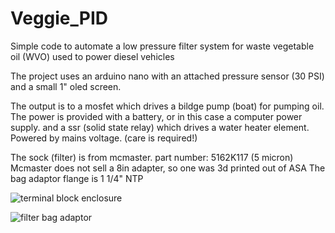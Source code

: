 # Veggie_PID
Simple code to automate a low pressure filter system for waste vegetable oil (WVO) used to power diesel vehicles

The project uses an arduino nano with an attached pressure sensor (30 PSI) and a small 1" oled screen.

The output is to a mosfet which drives a bildge pump (boat) for pumping oil. The power is provided with a battery, or in this case a computer power supply.
and
a ssr (solid state relay) which drives a water heater element. Powered by mains voltage. (care is required!)

The sock (filter) is from mcmaster. part number: 5162K117 (5 micron)
Mcmaster does not sell a 8in adapter, so one was 3d printed out of ASA
The bag adaptor flange is 1 1/4" NTP

![terminal block enclosure](https://user-images.githubusercontent.com/592299/170122953-d74acfb1-226f-4707-9684-024d3d3db979.PNG)

![filter bag adaptor](https://user-images.githubusercontent.com/592299/170123097-ad1e23d4-b19e-4c54-a45d-796858d49144.PNG)
